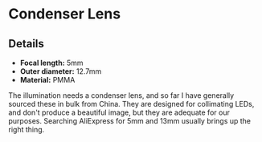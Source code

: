 # Condenser Lens

## Details
*   **Focal length:** 5mm
*   **Outer diameter:** 12.7mm
*   **Material:** PMMA

The illumination needs a condenser lens, and so far I have generally sourced these in bulk from China.  They are designed for collimating LEDs, and don't produce a beautiful image, but they are adequate for our purposes.  Searching AliExpress for 5mm and 13mm usually brings up the right thing.



